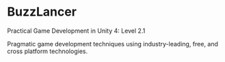 # BuzzLancer
Practical Game Development in Unity 4: Level 2.1

Pragmatic game development techniques using industry-leading, free, and cross platform technologies.

